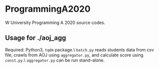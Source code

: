 # ProgrammingA2020
W University Programming A 2020 source codes.

## Usage for ./aoj_agg
Required: Python3, `tqdm` package.\\
`batch.py` reads students data from csv file, crawls from AOJ using `aggregator.py`, and calculate score using `const.py`.\\
`aggregator.py` can be run stand-alone.